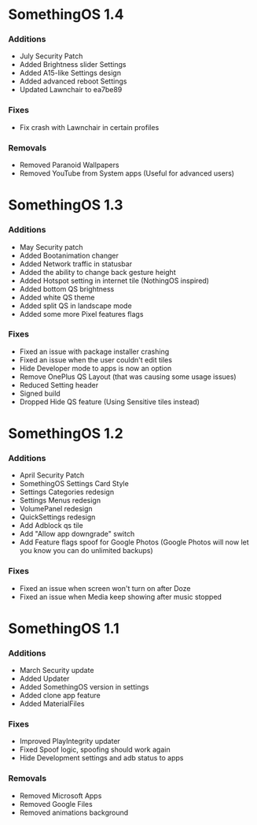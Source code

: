 # SomethingOS 1.4

### Additions
- July Security Patch
- Added Brightness slider Settings
- Added A15-like Settings design
- Added advanced reboot Settings
- Updated Lawnchair to ea7be89

### Fixes
- Fix crash with Lawnchair in certain profiles

### Removals
- Removed Paranoid Wallpapers
- Removed YouTube from System apps (Useful for advanced users)

# SomethingOS 1.3

### Additions
- May Security patch
- Added Bootanimation changer
- Added Network traffic in statusbar
- Added the ability to change back gesture height
- Added Hotspot setting in internet tile (NothingOS inspired)
- Added bottom QS brightness
- Added white QS theme
- Added split QS in landscape mode
- Added some more Pixel features flags

### Fixes
- Fixed an issue with package installer crashing
- Fixed an issue when the user couldn't edit tiles
- Hide Developer mode to apps is now an option
- Remove OnePlus QS Layout (that was causing some usage issues)
- Reduced Setting header
- Signed build
- Dropped Hide QS feature (Using Sensitive tiles instead)

# SomethingOS 1.2

### Additions
- April Security Patch
- SomethingOS Settings Card Style
- Settings Categories redesign
- Settings Menus redesign
- VolumePanel redesign
- QuickSettings redesign
- Add Adblock qs tile
- Add "Allow app downgrade" switch
- Add Feature flags spoof for Google Photos (Google Photos will now let you know you can do unlimited backups)

### Fixes
- Fixed an issue when screen won't turn on after Doze
- Fixed an issue when Media keep showing after music stopped

# SomethingOS 1.1

### Additions
- March Security update
- Added Updater
- Added SomethingOS version in settings
- Added clone app feature
- Added MaterialFiles

### Fixes
- Improved PlayIntegrity updater
- Fixed Spoof logic, spoofing should work again
- Hide Development settings and adb status to apps

### Removals
- Removed Microsoft Apps
- Removed Google Files
- Removed animations background